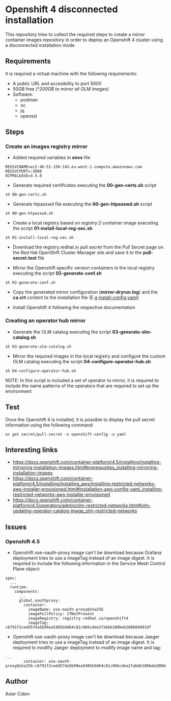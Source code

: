 # Openshift 4 disconnected installation

This repository tries to collect the required steps to create a mirror container images repository in order to deploy an Openshift 4 cluster using a disconnected installation mode.

## Requirements

It is required a virtual machine with the following requirements:

- A public URL and accesibility to port 5000
- 50GB free (**200GB to mirror all OLM images*)
- Software:
  - podman
  - oc
  - jq
  - openssl

## Steps

### Create an images registry mirror

- Added required variables in **envs** file

```$bash
REGSVCNAME=ec2-46-51-150-143.eu-west-1.compute.amazonaws.com
REGSVCPORT=:5000
OCPRELEASE=4.5.8
```

- Generate required certificates executing the **00-gen-certs.sh** script

```$bash
sh 00-gen-certs.sh
```

- Generate htpasswd file executing the **00-gen-htpasswd.sh** script

```$bash
sh 00-gen-htpasswd.sh
```

- Create a local registry based on *registry:2* container image executing the script **01-install-local-reg-sec.sh**

```$bash
sh 01-install-local-reg-sec.sh
```

- Download the registry.redhat.io pull secret from the Pull Secret page on the Red Hat OpenShift Cluster Manager site and save it to the **pull-secret.text** file

- Mirror the Openshift specific version containers in the local registry executing the script **02-generate-conf.sh**

```$bash
sh 02-generate-conf.sh
```

- Copy the generated mirror configuration (**mirror-dryrun.log**) and the **ca.crt** content to the installation file (E.g [install-config.yaml](./generated-install-config.yaml))

- Install Openshift 4 following the respective documentation

### Creating an operator hub mirror

- Generate the OLM catalog executing the script **03-generate-olm-catalog.sh**

```$bash
sh 03-generate-olm-catalog.sh
```

- Mirror the required images in the local registry and configure the custom OLM catalog executing the script **04-configure-operator-hub.sh**

```$bash
sh 04-configure-operator-hub.sh
```

NOTE: In this script is included a set of operator to mirror, it is required to include the name patterns of the operators that are required to set up the environment

## Test

Once the Openshift 4 is installed, it is possible to display the pull secret information using the following command:

```$bash
oc get secret/pull-secret -n openshift-config -o yaml
```

## Interesting links

- https://docs.openshift.com/container-platform/4.5/installing/installing-mirroring-installation-images.html#prerequisites_installing-mirroring-installation-images
- https://docs.openshift.com/container-platform/4.5/installing/installing_aws/installing-restricted-networks-aws-installer-provisioned.html#installation-aws-config-yaml_installing-restricted-networks-aws-installer-provisioned
- https://docs.openshift.com/container-platform/4.5/operators/admin/olm-restricted-networks.html#olm-updating-operator-catalog-image_olm-restricted-networks


## Issues

### Openshift 4.5

- Openshift ose-oauth-proxy image can't be download because Grafana deployment tries to use a imageTag instead of an image digest. It is required to include the following information in the Service Mesh Control Plane object:

```$bash
spec:
  ...
  runtime:
    components:
      ...
      global.oauthproxy:
        container:
          imageName: ose-oauth-proxy@sha256
          imagePullPolicy: IfNotPresent
          imageRegistry: registry.redhat.io/openshift4
          imageTag: c6791f2cedd574a5b99ea5405b9d64c81c966cdee2fabbb180beb200b849919f
```

- Openshift ose-oauth-proxy image can't be download because Jaeger deployment tries to use a imageTag instead of an image digest. It is required to modifiy Jaeger deployment to modify image name and tag:

```$bash
...
        container: ose-oauth-proxy@sha256:c6791f2cedd574a5b99ea5405b9d64c81c966cdee2fabbb180beb200b849919f
```

## Author

Asier Cidon